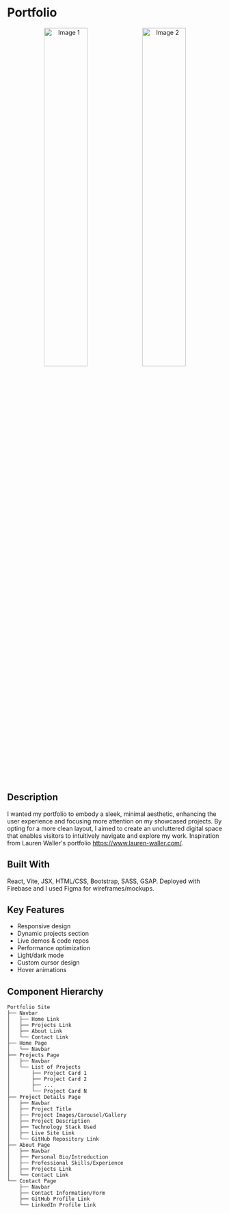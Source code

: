 # Portfolio

<p align="center">
  <img alt="Image 1" src="https://github.com/jazdmiller/jazmine-miller-portfolio/assets/90724224/ffb98cce-21f8-4e0c-b834-7caee2389b17" width="45%" />
  <img alt="Image 2" src="https://github.com/jazdmiller/jazmine-miller-portfolio/assets/90724224/51ef7d8b-0331-4e4a-8163-621f99f8661d" width="45%" />
</p>

## Description
I wanted my portfolio to embody a sleek, minimal aesthetic, enhancing the user experience and focusing more attention on my showcased projects. By opting for a more clean layout, I aimed to create an uncluttered digital space that enables visitors to intuitively navigate and explore my work. Inspiration from Lauren Waller's portfolio https://www.lauren-waller.com/.

## Built With
React, Vite, JSX, HTML/CSS, Bootstrap, SASS, GSAP. Deployed with Firebase and I used Figma for wireframes/mockups.

## Key Features
- Responsive design
- Dynamic projects section
- Live demos & code repos
- Performance optimization
- Light/dark mode
- Custom cursor design
- Hover animations

## Component Hierarchy

```
Portfolio Site
├── Navbar
│   ├── Home Link
│   ├── Projects Link
│   ├── About Link
│   └── Contact Link
├── Home Page
│   └── Navbar
├── Projects Page
│   ├── Navbar
│   └── List of Projects
│       ├── Project Card 1
│       ├── Project Card 2
│       ├── ...
│       └── Project Card N
├── Project Details Page
│   ├── Navbar
│   ├── Project Title
│   ├── Project Images/Carousel/Gallery
│   ├── Project Description
│   ├── Technology Stack Used
│   ├── Live Site Link
│   └── GitHub Repository Link
├── About Page
│   ├── Navbar
│   ├── Personal Bio/Introduction
│   ├── Professional Skills/Experience
│   ├── Projects Link
│   └── Contact Link
└── Contact Page
    ├── Navbar
    ├── Contact Information/Form
    ├── GitHub Profile Link
    └── LinkedIn Profile Link
```

